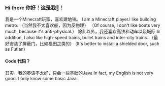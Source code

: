 ### Hi there 你好！这是我👋！
我是一个Minecraft玩家，喜欢建地铁。
I am a Minecraft player.I like building metro.
（当然我不太喜欢船，因为反物理）
（Of course, I don't like boats very much, because it's anti-physical.）
除此以外，我还喜欢高铁和动车以及城际
In addition, I also like high-speed trains, bullet trains and inter-city trains.
（最好安装了屏蔽门，比如福田之类的）
(It's better to install a shielded door, such as Futian)
#### Code 代码？
其实，我的英语不太好，只会一些基础的Java
In fact, my English is not very good. I only know some basic Java.
